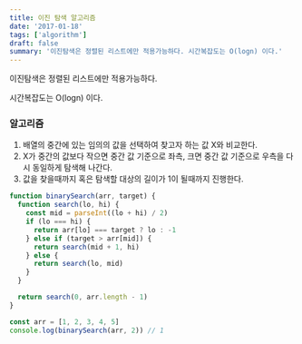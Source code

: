 ```yaml
---
title: 이진 탐색 알고리즘
date: '2017-01-18'
tags: ['algorithm']
draft: false
summary: '이진탐색은 정렬된 리스트에만 적용가능하다. 시간복잡도는 O(logn) 이다.'
---
```


이진탐색은 정렬된 리스트에만 적용가능하다.

시간복잡도는 O(logn) 이다.

### 알고리즘

1. 배열의 중간에 있는 임의의 값을 선택하여 찾고자 하는 값 X와 비교한다.
2. X가 중간의 값보다 작으면 중간 값 기준으로 좌측, 크면 중간 값 기준으로 우측을 다시 동일하게 탐색해 나간다.
3. 값을 찾을때까지 혹은 탐색할 대상의 길이가 1이 될때까지 진행한다.

```javascript
function binarySearch(arr, target) {
  function search(lo, hi) {
    const mid = parseInt((lo + hi) / 2)
    if (lo === hi) {
      return arr[lo] === target ? lo : -1
    } else if (target > arr[mid]) {
      return search(mid + 1, hi)
    } else {
      return search(lo, mid)
    }
  }

  return search(0, arr.length - 1)
}

const arr = [1, 2, 3, 4, 5]
console.log(binarySearch(arr, 2)) // 1
```
